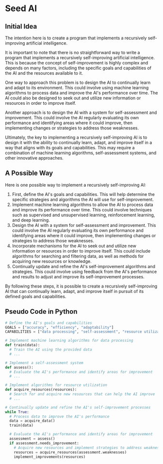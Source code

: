 # Seed AI

## Initial Idea

The intention here is to create a program that implements a recursively self-improving artificial intelligence.

It is important to note that there is no straightforward way to write a program that implements a recursively self-improving artificial intelligence. This is because the concept of self-improvement is highly complex and depends on many factors, including the specific goals and capabilities of the AI and the resources available to it.

One way to approach this problem is to design the AI to continually learn and adapt to its environment. This could involve using machine learning algorithms to process data and improve the AI's performance over time. The AI could also be designed to seek out and utilize new information or resources in order to improve itself.

Another approach is to design the AI with a system for self-assessment and improvement. This could involve the AI regularly evaluating its own performance and identifying areas where it could improve, then implementing changes or strategies to address those weaknesses.

Ultimately, the key to implementing a recursively self-improving AI is to design it with the ability to continually learn, adapt, and improve itself in a way that aligns with its goals and capabilities. This may require a combination of machine learning algorithms, self-assessment systems, and other innovative approaches.


## A Possible Way

Here is one possible way to implement a recursively self-improving AI:

1. First, define the AI's goals and capabilities. This will help determine the specific strategies and algorithms the AI will use for self-improvement.
2. Implement machine learning algorithms to allow the AI to process data and improve its performance over time. This could involve techniques such as supervised and unsupervised learning, reinforcement learning, and deep learning.
3. Design the AI with a system for self-assessment and improvement. This could involve the AI regularly evaluating its own performance and identifying areas where it could improve, then implementing changes or strategies to address those weaknesses.
4. Incorporate mechanisms for the AI to seek out and utilize new information or resources in order to improve itself. This could include algorithms for searching and filtering data, as well as methods for acquiring new resources or knowledge.
5. Continually update and refine the AI's self-improvement algorithms and strategies. This could involve using feedback from the AI's performance and results to adjust and improve its self-improvement processes.

By following these steps, it is possible to create a recursively self-improving AI that can continually learn, adapt, and improve itself in pursuit of its defined goals and capabilities.

## Pseudo Code in Python

```python
# Define the AI's goals and capabilities
GOALS = ["accuracy", "efficiency", "adaptability"]
CAPABILITIES = ["data processing", "self-assessment", "resource utilization"]

# Implement machine learning algorithms for data processing
def train(data):
  # Train the AI using the provided data
  # ...

# Implement a self-assessment system
def assess():
  # Evaluate the AI's performance and identify areas for improvement
  # ...

# Implement algorithms for resource utilization
def acquire_resources(resources):
  # Search for and acquire new resources that can help the AI improve
  # ...

# Continually update and refine the AI's self-improvement processes
while True:
  # Process data to improve the AI's performance
  data = acquire_data()
  train(data)

  # Evaluate the AI's performance and identify areas for improvement
  assessment = assess()
  if assessment.needs_improvement:
    # Acquire new resources and implement strategies to address weaknesses
    resources = acquire_resources(assessment.weaknesses)
    implement_improvements(resources)
```